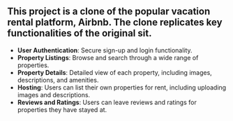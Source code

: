 

This project is a clone of the popular vacation rental platform, Airbnb. The clone replicates key functionalities of the original sit.
---

- **User Authentication**: Secure sign-up and login functionality.
- **Property Listings**: Browse and search through a wide range of properties.
- **Property Details**: Detailed view of each property, including images, descriptions, and amenities.
- **Hosting**: Users can list their own properties for rent, including uploading images and descriptions.
- **Reviews and Ratings**: Users can leave reviews and ratings for properties they have stayed at.

